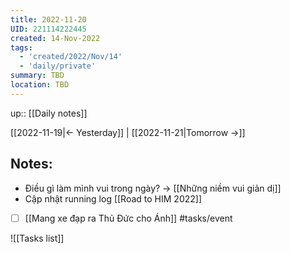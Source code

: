 ```yaml
---
title: 2022-11-20
UID: 221114222445
created: 14-Nov-2022
tags:
  - 'created/2022/Nov/14'
  - 'daily/private'
summary: TBD
location: TBD
---
```

up:: [[Daily notes]]

[[2022-11-19|<- Yesterday]] | [[2022-11-21|Tomorrow ->]]

## Notes:

- Điều gì làm mình vui trong ngày? -> [[Những niềm vui giản dị]]
- Cập nhật running log [[Road to HIM 2022]]

- [ ] [[Mang xe đạp ra Thủ Đức cho Ánh]] #tasks/event 


![[Tasks list]]

